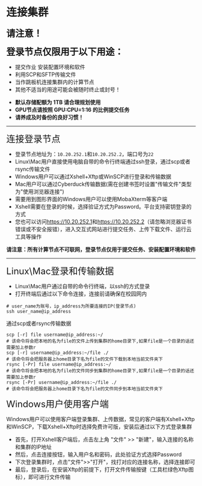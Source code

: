 # 连接集群

<font size=5>

**请注意！**
</font>
<font size=5>

**登录节点仅限用于以下用途：**
</font>

+ 提交作业 安装配置环境和软件
+ 利用SCP和SFTP传输文件
+ 当作跳板机连接集群内的计算节点
+ 其他不适当的用途可能会被随时终止或封号！

- **默认存储配额为 1TB 请合理规划使用**
- **GPU节点请按照 GPU:CPU=1:16 的比例提交任务**
- **请养成及时备份的良好习惯！**

----

<font size=5>
连接登录节点
</font>

+ 登录节点地址为：`10.20.252.1`和`10.20.252.2`，端口号为`22`
+ Linux\Mac用户直接使用电脑自带的命令行终端通过ssh登录，通过scp或者rsync传输文件
+ Windows用户可以通过Xshell+Xftp或WinSCP进行登录和传输数据
+ Mac用户可以通过Cyberduck传输数据(需在创建书签时设置"传输文件"类型为"使用浏览器连接")
+ 需要用到图形界面的Windows用户可以使用MobaXterm等客户端
+ Xshell需要在登录的时候，选择验证方式为Password。平台支持密钥登录的方式
+ 您也可以访问<https://10.20.252.1>和<https://10.20.252.2>（请忽略浏览器证书错误或不安全报错），进入交互式网站进行提交任务、上传下载文件、运行云工具等操作

**请注意：所有计算节点不可联网，登录节点仅用于提交任务、安装配置环境和软件**

----

<font size=5>
Linux\Mac登录和传输数据
</font>

+ Linux\Mac用户通过自带的命令行终端，以ssh的方式登录
+ 打开终端后通过以下命令连接，连接前请确保在校园网内

```
# user_name为账号，ip_address为所要连接的IP(登录节点)
ssh user_name@ip_address
```

通过scp或者rsync传输数据

```
scp [-r] file username@ip_address:~/
# 该命令将会把本地的名为file的文件上传到集群的home目录下,如果file是一个目录的话还需要加上参数r
scp [-r] username@ip_address:~/file ./
# 该命令将会把服务器上home目录下名为file的文件下载到本地当前文件夹下
rsync [-Pr] file username@ip_address:~/
# 该命令将会把本地的名为file的文件同步到集群的home目录下,如果file是一个目录的话还需要加上参数r
rsync [-Pr] username@ip_address:~/file ./
# 该命令将会把服务器上home目录下名为file的文件同步到本地当前文件夹下
```
<font size=5>
Windows用户使用客户端
</font>

Windows用户可以使用客户端登录集群、上传数据，常见的客户端有Xshell+Xftp和WinSCP，下载Xshell+Xftp时选择免费许可版，安装后通过以下方式登录集群
+ 首先，打开Xshell客户端后，点击左上角 "文件" >> "新建"，输入连接的名称和集群的IP地址
+ 然后，点击连接按钮，输入用户名和密码，此处验证方式选择Password
+ 下次登录集群时，点击"文件">>"打开"，找打对应的连接名称，选择连接即可
+ 最后，登录后，在安装Xftp的前提下，打开文件传输按键（工具栏绿色Xftp图标），即可进行文件传输

